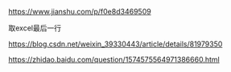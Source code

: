https://www.jianshu.com/p/f0e8d3469509

取excel最后一行

https://blog.csdn.net/weixin_39330443/article/details/81979350

https://zhidao.baidu.com/question/1574575564971386660.html